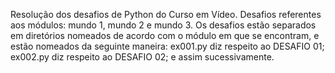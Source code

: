 Resolução dos desafios de Python do Curso em Vídeo.
Desafios referentes aos módulos: mundo 1, mundo 2 e mundo 3.
Os desafios estão separados em diretórios nomeados de acordo com o módulo em que se encontram, e estão nomeados da seguinte maneira:
ex001.py diz respeito ao DESAFIO 01;
ex002.py diz respeito ao DESAFIO 02;
e assim sucessivamente.
